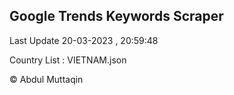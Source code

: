 

## Google Trends Keywords Scraper 
 
Last Update 20-03-2023 , 20:59:48

Country List :
VIETNAM.json



© Abdul Muttaqin 
